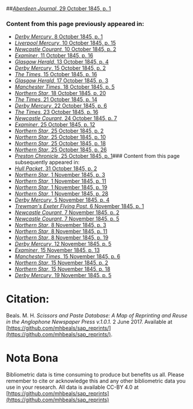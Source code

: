##[*Aberdeen Journal*, 29 October 1845, p. 1](https://mhbeals.github.io/sap_html/Aberdeen-Journal/Aberdeen-Journal-29-October-1845-p-1)

### Content from this page previously appeared in:
+ [*Derby Mercury*, 8 October 1845, p. 1](https://mhbeals.github.io/sap_html/Derby-Mercury/Derby-Mercury-8-October-1845-p-1)
+ [*Liverpool Mercury*, 10 October 1845, p. 15](https://mhbeals.github.io/sap_html/Liverpool-Mercury/Liverpool-Mercury-10-October-1845-p-15)
+ [*Newcastle Courant*, 10 October 1845, p. 2](https://mhbeals.github.io/sap_html/Newcastle-Courant/Newcastle-Courant-10-October-1845-p-2)
+ [*Examiner*, 11 October 1845, p. 16](https://mhbeals.github.io/sap_html/Examiner/Examiner-11-October-1845-p-16)
+ [*Glasgow Herald*, 13 October 1845, p. 4](https://mhbeals.github.io/sap_html/Glasgow-Herald/Glasgow-Herald-13-October-1845-p-4)
+ [*Derby Mercury*, 15 October 1845, p. 2](https://mhbeals.github.io/sap_html/Derby-Mercury/Derby-Mercury-15-October-1845-p-2)
+ [*The Times*, 15 October 1845, p. 16](https://mhbeals.github.io/sap_html/The-Times/The-Times-15-October-1845-p-16)
+ [*Glasgow Herald*, 17 October 1845, p. 3](https://mhbeals.github.io/sap_html/Glasgow-Herald/Glasgow-Herald-17-October-1845-p-3)
+ [*Manchester Times*, 18 October 1845, p. 5](https://mhbeals.github.io/sap_html/Manchester-Times/Manchester-Times-18-October-1845-p-5)
+ [*Northern Star*, 18 October 1845, p. 20](https://mhbeals.github.io/sap_html/Northern-Star/Northern-Star-18-October-1845-p-20)
+ [*The Times*, 21 October 1845, p. 14](https://mhbeals.github.io/sap_html/The-Times/The-Times-21-October-1845-p-14)
+ [*Derby Mercury*, 22 October 1845, p. 6](https://mhbeals.github.io/sap_html/Derby-Mercury/Derby-Mercury-22-October-1845-p-6)
+ [*The Times*, 23 October 1845, p. 16](https://mhbeals.github.io/sap_html/The-Times/The-Times-23-October-1845-p-16)
+ [*Newcastle Courant*, 24 October 1845, p. 7](https://mhbeals.github.io/sap_html/Newcastle-Courant/Newcastle-Courant-24-October-1845-p-7)
+ [*Examiner*, 25 October 1845, p. 12](https://mhbeals.github.io/sap_html/Examiner/Examiner-25-October-1845-p-12)
+ [*Northern Star*, 25 October 1845, p. 2](https://mhbeals.github.io/sap_html/Northern-Star/Northern-Star-25-October-1845-p-2)
+ [*Northern Star*, 25 October 1845, p. 10](https://mhbeals.github.io/sap_html/Northern-Star/Northern-Star-25-October-1845-p-10)
+ [*Northern Star*, 25 October 1845, p. 18](https://mhbeals.github.io/sap_html/Northern-Star/Northern-Star-25-October-1845-p-18)
+ [*Northern Star*, 25 October 1845, p. 26](https://mhbeals.github.io/sap_html/Northern-Star/Northern-Star-25-October-1845-p-26)
+ [*Preston Chronicle*, 25 October 1845, p. 1](https://mhbeals.github.io/sap_html/Preston-Chronicle/Preston-Chronicle-25-October-1845-p-1)### Content from this page subsequently appeared in:
+ [*Hull Packet*, 31 October 1845, p. 2](https://mhbeals.github.io/sap_html/Hull-Packet/Hull-Packet-31-October-1845-p-2)
+ [*Northern Star*, 1 November 1845, p. 3](https://mhbeals.github.io/sap_html/Northern-Star/Northern-Star-1-November-1845-p-3)
+ [*Northern Star*, 1 November 1845, p. 11](https://mhbeals.github.io/sap_html/Northern-Star/Northern-Star-1-November-1845-p-11)
+ [*Northern Star*, 1 November 1845, p. 19](https://mhbeals.github.io/sap_html/Northern-Star/Northern-Star-1-November-1845-p-19)
+ [*Northern Star*, 1 November 1845, p. 28](https://mhbeals.github.io/sap_html/Northern-Star/Northern-Star-1-November-1845-p-28)
+ [*Derby Mercury*, 5 November 1845, p. 4](https://mhbeals.github.io/sap_html/Derby-Mercury/Derby-Mercury-5-November-1845-p-4)
+ [*Trewman's Exeter Flying Post*, 6 November 1845, p. 1](https://mhbeals.github.io/sap_html/Trewman's-Exeter-Flying-Post/Trewman's-Exeter-Flying-Post-6-November-1845-p-1)
+ [*Newcastle Courant*, 7 November 1845, p. 2](https://mhbeals.github.io/sap_html/Newcastle-Courant/Newcastle-Courant-7-November-1845-p-2)
+ [*Newcastle Courant*, 7 November 1845, p. 5](https://mhbeals.github.io/sap_html/Newcastle-Courant/Newcastle-Courant-7-November-1845-p-5)
+ [*Northern Star*, 8 November 1845, p. 3](https://mhbeals.github.io/sap_html/Northern-Star/Northern-Star-8-November-1845-p-3)
+ [*Northern Star*, 8 November 1845, p. 11](https://mhbeals.github.io/sap_html/Northern-Star/Northern-Star-8-November-1845-p-11)
+ [*Northern Star*, 8 November 1845, p. 19](https://mhbeals.github.io/sap_html/Northern-Star/Northern-Star-8-November-1845-p-19)
+ [*Derby Mercury*, 12 November 1845, p. 5](https://mhbeals.github.io/sap_html/Derby-Mercury/Derby-Mercury-12-November-1845-p-5)
+ [*Examiner*, 15 November 1845, p. 13](https://mhbeals.github.io/sap_html/Examiner/Examiner-15-November-1845-p-13)
+ [*Manchester Times*, 15 November 1845, p. 6](https://mhbeals.github.io/sap_html/Manchester-Times/Manchester-Times-15-November-1845-p-6)
+ [*Northern Star*, 15 November 1845, p. 2](https://mhbeals.github.io/sap_html/Northern-Star/Northern-Star-15-November-1845-p-2)
+ [*Northern Star*, 15 November 1845, p. 18](https://mhbeals.github.io/sap_html/Northern-Star/Northern-Star-15-November-1845-p-18)
+ [*Derby Mercury*, 19 November 1845, p. 5](https://mhbeals.github.io/sap_html/Derby-Mercury/Derby-Mercury-19-November-1845-p-5)
                    
# Citation: 

Beals. M. H. *Scissors and Paste Database: A Map of Reprinting and Reuse in the Anglophone Newspaper Press v.1.0.1.* 2 June 2017. Available at [https://github.com/mhbeals/sap_reprints/](https://github.com/mhbeals/sap_reprints/). 
                    
# Nota Bona

Bibliometric data is time consuming to produce but benefits us all. Please remember to cite or acknowledge this and any other bibliometric data you use in your research. All data is available CC-BY 4.0 at [https://github.com/mhbeals/sap_reprints](https://github.com/mhbeals/sap_reprints)